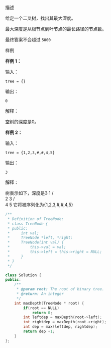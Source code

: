 描述

给定一个二叉树，找出其最大深度。

最大深度是从根节点到叶节点的最长路径的节点数。

最终答案不会超过 `5000`

样例

**样例 1：**

输入：

```
tree = {}
```

输出：

```
0
```

解释：

空树的深度是0。

**样例 2：**

输入：

```
tree = {1,2,3,#,#,4,5}
```

输出：

```
3
```

解释：

树表示如下，深度是3
1
/ \
2  3
/  \
4  5
它将被序列化为{1,2,3,#,#,4,5}

```cpp
/**
 * Definition of TreeNode:
 * class TreeNode {
 * public:
 *     int val;
 *     TreeNode *left, *right;
 *     TreeNode(int val) {
 *         this->val = val;
 *         this->left = this->right = NULL;
 *     }
 * }
 */

class Solution {
public:
    /**
     * @param root: The root of binary tree.
     * @return: An integer
     */
    int maxDepth(TreeNode * root) {
        if(root == NULL)
            return 0;
        int leftdep = maxDepth(root->left);
        int rightdep = maxDepth(root->right);
        int dep = max(leftdep, rightdep);
        return dep +1;
    }
};
```

